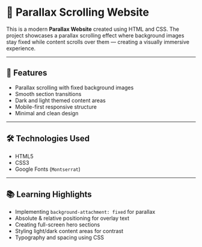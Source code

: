# 🌄 Parallax Scrolling Website

This is a modern **Parallax Website** created using HTML and CSS. The project showcases a parallax scrolling effect where background images stay fixed while content scrolls over them — creating a visually immersive experience.

---

## 📌 Features

- Parallax scrolling with fixed background images
- Smooth section transitions
- Dark and light themed content areas
- Mobile-first responsive structure
- Minimal and clean design

---

## 🛠️ Technologies Used

- HTML5
- CSS3
- Google Fonts (`Montserrat`)

---

## 📚 Learning Highlights

- Implementing `background-attachment: fixed` for parallax
- Absolute & relative positioning for overlay text
- Creating full-screen hero sections
- Styling light/dark content areas for contrast
- Typography and spacing using CSS



